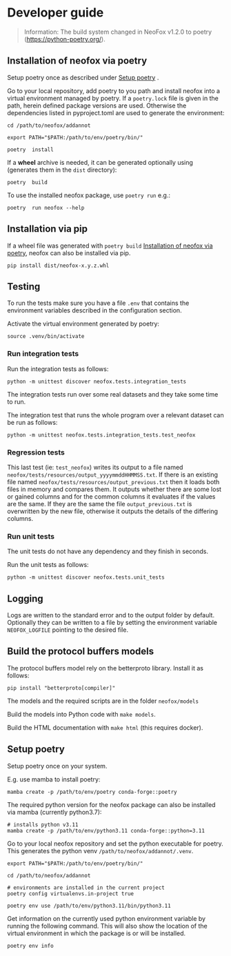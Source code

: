 # Developer guide

> Information: The build system changed in NeoFox v1.2.0 to poetry (https://python-poetry.org/).

## Installation of neofox via poetry

Setup poetry once as described under [Setup poetry](#setup-poetry) .

Go to your local repository, add poetry to you path and install neofox into a virtual environment managed by poetry. If a `poetry.lock` file is given in the path, herein defined package versions are used. Otherwise the dependencies listed in pyproject.toml are used to generate the environment:

```
cd /path/to/neofox/addannot

export PATH="$PATH:/path/to/env/poetry/bin/"

poetry  install
```

If a **wheel** archive is needed, it can be generated optionally using (generates them in the `dist` directory):

```
poetry  build
```

To use the installed neofox package, use `poetry run` e.g.:

```
poetry  run neofox --help
```

## Installation via pip

If a wheel file was generated with `poetry build` [Installation of neofox via poetry](#installation-of-neofox-via-poetry), neofox can also be installed via pip.

```
pip install dist/neofox-x.y.z.whl
```

## Testing

To run the tests make sure you have a file `.env` that contains the environment variables described in the configuration section.

Activate the virtual environment generated by poetry:
```
source .venv/bin/activate
```

### Run integration tests
Run the integration tests as follows:
```
python -m unittest discover neofox.tests.integration_tests
```

The integration tests run over some real datasets and they take some time to run.

The integration test that runs the whole program over a relevant dataset can be run as follows:
```
python -m unittest neofox.tests.integration_tests.test_neofox
```

### Regression tests

This last test (ie: `test_neofox`) writes its output to a file named `neofox/tests/resources/output_yyyymmddHHMMSS.txt`. If there is an existing file named `neofox/tests/resources/output_previous.txt` then it loads both files in memory and compares them. It outputs whether there are some lost or gained columns and for the common columns it evaluates if the values are the same. If they are the same the file `output_previous.txt` is overwritten by the new file, otherwise it outputs the details of the differing columns.

### Run unit tests

The unit tests do not have any dependency and they finish in seconds.

Run the unit tests as follows:
```
python -m unittest discover neofox.tests.unit_tests
```

## Logging

Logs are written to the standard error and to the output folder by default. Optionally they can be written to a file by setting the environment variable `NEOFOX_LOGFILE` pointing to the desired file.


## Build the protocol buffers models

The protocol buffers model rely on the betterproto library. Install it as follows:
```
pip install "betterproto[compiler]"
```

The models and the required scripts are in the folder `neofox/models`

Build the models into Python code with `make models`.

Build the HTML documentation with `make html` (this requires docker).

## Setup poetry

Setup poetry once on your system. 

E.g. use mamba to install poetry: 

```
mamba create -p /path/to/env/poetry conda-forge::poetry
```

The required python version for the neofox package can also be installed via mamba (currently python3.7):

```
# installs python v3.11
mamba create -p /path/to/env/python3.11 conda-forge::python=3.11
```

Go to your local neofox repository and set the python executable for poetry. This generates the python venv `/path/to/neofox/addannot/.venv`.

```
export PATH="$PATH:/path/to/env/poetry/bin/"

cd /path/to/neofox/addannot

# environments are installed in the current project
poetry config virtualenvs.in-project true

poetry env use /path/to/env/python3.11/bin/python3.11
```

Get information on the currently used python environment variable by running the following command. This will also show the location of the virtual environment in which the package is or will be installed.

```
poetry env info
```
